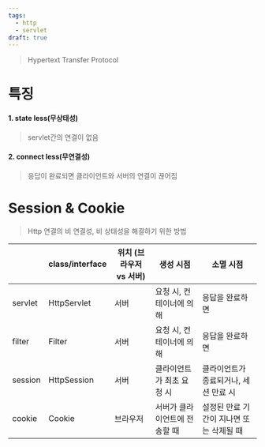 ```yaml
---
tags:
  - http
  - servlet
draft: true
---
```

> Hypertext Transfer Protocol

# 특징
#### 1. state less(무상태성)
> servlet간의 연결이 없음

#### 2. connect less(무연결성)
> 응답이 완료되면 클라이언트와 서버의 연결이 끊어짐


# Session & Cookie
> Http 연결의 비 연결성, 비 상태성을 해결하기 위한 방법

|         | class/interface | 위치 (브라우저 vs 서버) | 생성 시점            | 소멸 시점                   |
| ------- | --------------- | --------------- | ---------------- | ----------------------- |
| servlet | HttpServlet     | 서버              | 요청 시, 컨테이너에 의해   | 응답을 완료하면                |
| filter  | Filter          | 서버              | 요청 시, 컨테이너에 의해   | 응답을 완료하면                |
| session | HttpSession     | 서버              | 클라이언트가 최초 요청 시   | 클라이언트가 종료되거나, 세션 만료 시   |
| cookie  | Cookie          | 브라우저            | 서버가 클라이언트에 전송할 때 | 설정된 만료 기간이 지나면 또는 삭제될 때 |
